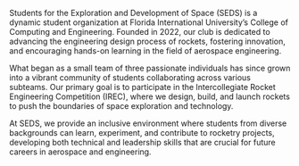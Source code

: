 Students for the Exploration and Development of Space (SEDS) is a dynamic student organization at Florida International University’s College of Computing and Engineering. Founded in 2022, our club is dedicated to advancing the engineering design process of rockets, fostering innovation, and encouraging hands-on learning in the field of aerospace engineering.

What began as a small team of three passionate individuals has since grown into a vibrant community of students collaborating across various subteams. Our primary goal is to participate in the Intercollegiate Rocket Engineering Competition (IREC), where we design, build, and launch rockets to push the boundaries of space exploration and technology.

At SEDS, we provide an inclusive environment where students from diverse backgrounds can learn, experiment, and contribute to rocketry projects, developing both technical and leadership skills that are crucial for future careers in aerospace and engineering.
